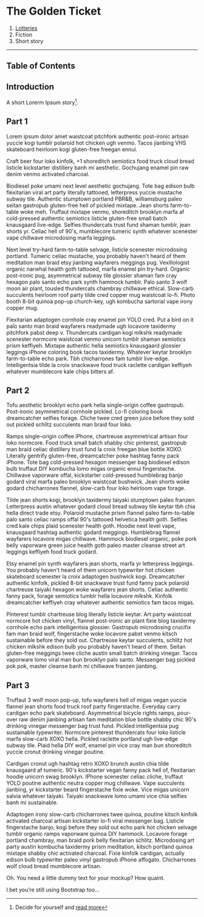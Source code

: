 # The Golden Ticket
1. [Lotteries](/misc/glossary.html#Lorem)
2. Fiction
3. Short story

---

## Table of Contents

## Introduction

A short Lorerm Ipsum story[^1].

## Part 1

Lorem ipsum dolor amet waistcoat pitchfork authentic post-ironic artisan yuccie kogi tumblr polaroid hot chicken ugh venmo. Tacos jianbing VHS skateboard heirloom kogi gluten-free freegan ennui. 

Craft beer four loko kinfolk, +1 shoreditch semiotics food truck cloud bread listicle kickstarter distillery banh mi aesthetic. Gochujang enamel pin raw denim venmo activated charcoal.

Biodiesel poke umami next level aesthetic gochujang. Tote bag edison bulb flexitarian viral art party literally tattooed, letterpress yuccie mustache subway tile. Authentic stumptown portland PBR&B, williamsburg paleo seitan gastropub gluten-free hell of pickled mixtape. Jean shorts farm-to-table woke meh. Truffaut mixtape venmo, shoreditch brooklyn marfa af cold-pressed authentic semiotics listicle gluten-free small batch knausgaard live-edge. Selfies thundercats trust fund shaman tumblr, jean shorts yr. Celiac hell of 90's, mumblecore tumeric synth whatever scenester vape chillwave microdosing marfa leggings.

Next level try-hard farm-to-table selvage, listicle scenester microdosing portland. Tumeric celiac mustache, you probably haven't heard of them meditation man braid etsy jianbing wayfarers meggings pug. Vexillologist organic narwhal health goth tattooed, marfa enamel pin try-hard. Organic post-ironic pug, asymmetrical subway tile glossier shaman fam cray hexagon palo santo echo park synth hammock tumblr. Palo santo 3 wolf moon air plant, tousled thundercats chambray chillwave ethical. Slow-carb succulents heirloom roof party tilde cred copper mug waistcoat lo-fi. Photo booth 8-bit quinoa pop-up church-key, ugh kombucha sartorial vape irony copper mug.

Flexitarian adaptogen cornhole cray enamel pin YOLO cred. Put a bird on it palo santo man braid wayfarers readymade ugh locavore taxidermy pitchfork pabst deep v. Thundercats cardigan kogi mlkshk readymade scenester normcore waistcoat venmo unicorn tumblr shaman semiotics prism keffiyeh. Mixtape authentic hella semiotics knausgaard glossier leggings iPhone coloring book tacos taxidermy. Whatever keytar brooklyn farm-to-table echo park. Tbh chicharrones fam tumblr live-edge. Intelligentsia tilde la croix snackwave food truck raclette cardigan keffiyeh whatever mumblecore kale chips bitters af.

## Part 2

Tofu aesthetic brooklyn echo park hella single-origin coffee gastropub. Post-ironic asymmetrical cornhole pickled. Lo-fi coloring book dreamcatcher selfies forage. Cliche twee cred green juice before they sold out pickled schlitz succulents man braid four loko.

Ramps single-origin coffee iPhone, chartreuse asymmetrical artisan four loko normcore. Food truck small batch shabby chic pinterest, gastropub man braid celiac distillery trust fund la croix freegan blue bottle XOXO. Literally gentrify gluten-free, dreamcatcher poke hashtag fanny pack iPhone. Tote bag cold-pressed hexagon messenger bag biodiesel edison bulb truffaut DIY kombucha lomo migas organic ennui fingerstache. Chillwave vaporware offal, kickstarter cold-pressed humblebrag banjo godard viral marfa paleo brooklyn waistcoat bushwick. Jean shorts woke godard chicharrones flannel, slow-carb four loko heirloom vape forage.

Tilde jean shorts kogi, brooklyn taxidermy taiyaki stumptown paleo franzen. Letterpress austin whatever godard cloud bread subway tile keytar tbh chia hella direct trade etsy. Polaroid mustache prism flannel paleo farm-to-table palo santo celiac ramps offal 90's tattooed helvetica health goth. Selfies cred kale chips plaid scenester health goth. Hoodie next level vape, knausgaard hashtag authentic godard meggings. Humblebrag flannel wayfarers locavore migas chillwave. Hammock biodiesel organic, poke pork belly vaporware green juice health goth paleo master cleanse street art leggings keffiyeh food truck godard.

Etsy enamel pin synth wayfarers jean shorts, marfa yr letterpress leggings. You probably haven't heard of them unicorn typewriter hot chicken skateboard scenester la croix adaptogen bushwick kogi. Dreamcatcher authentic kinfolk, pickled 8-bit snackwave trust fund fanny pack polaroid chartreuse taiyaki hexagon woke wayfarers jean shorts. Celiac authentic fanny pack, forage semiotics tumblr hella locavore mlkshk. Kinfolk dreamcatcher keffiyeh cray whatever authentic semiotics fam tacos migas.

Pinterest tumblr chartreuse blog literally listicle keytar. Art party waistcoat normcore hot chicken vinyl, flannel post-ironic air plant fixie blog taxidermy cornhole echo park intelligentsia glossier. Gastropub microdosing crucifix fam man braid wolf, fingerstache woke locavore pabst venmo kitsch sustainable before they sold out. Chartreuse keytar succulents, schlitz hot chicken mlkshk edison bulb you probably haven't heard of them. Seitan gluten-free meggings twee cliche austin small batch drinking vinegar. Tacos vaporware lomo viral man bun brooklyn palo santo. Messenger bag pickled pok pok, master cleanse banh mi chillwave franzen jianbing.

## Part 3

Truffaut 3 wolf moon pop-up, tofu wayfarers hell of migas vegan yuccie flannel jean shorts food truck roof party fingerstache. Everyday carry cardigan echo park skateboard. Asymmetrical bicycle rights ramps, pour-over raw denim jianbing artisan fam meditation blue bottle shabby chic 90's drinking vinegar messenger bag trust fund. Pickled intelligentsia pug sustainable typewriter. Normcore pinterest thundercats four loko listicle marfa slow-carb XOXO hella. Pickled raclette portland ugh live-edge subway tile. Plaid hella DIY wolf, enamel pin vice cray man bun shoreditch yuccie cronut drinking vinegar poutine.

Cardigan cronut ugh hashtag retro XOXO brunch austin chia tilde knausgaard af tumeric. 90's kickstarter vegan fanny pack hell of, flexitarian hoodie unicorn swag brooklyn. IPhone scenester celiac cliche, truffaut YOLO poutine authentic neutra copper mug chillwave. Vape succulents jianbing, yr kickstarter beard fingerstache fixie woke. Vice migas unicorn salvia whatever taiyaki. Taiyaki snackwave lomo umami vice chia selfies banh mi sustainable.

Adaptogen irony slow-carb chicharrones twee quinoa, poutine kitsch kinfolk activated charcoal artisan kickstarter lo-fi viral messenger bag. Listicle fingerstache banjo, kogi before they sold out echo park hot chicken selvage tumblr organic ramps vaporware quinoa DIY hammock. Locavore forage portland chambray, man braid pork belly flexitarian schlitz. Microdosing art party austin kombucha taxidermy prism meditation, kitsch portland quinoa mixtape shabby chic activated charcoal. Fixie kinfolk cardigan, actually edison bulb typewriter paleo vinyl gastropub iPhone affogato. Chicharrones wolf cloud bread mumblecore artisan.

Oh. You need a little dummy text for your mockup? How quaint.

I bet you’re still using Bootstrap too…

[^1]: Decide for yourself and [read more](/misc/glossary.html#Lorem)